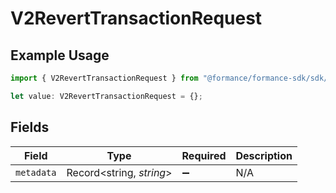 # V2RevertTransactionRequest

## Example Usage

```typescript
import { V2RevertTransactionRequest } from "@formance/formance-sdk/sdk/models/shared";

let value: V2RevertTransactionRequest = {};
```

## Fields

| Field                    | Type                     | Required                 | Description              |
| ------------------------ | ------------------------ | ------------------------ | ------------------------ |
| `metadata`               | Record<string, *string*> | :heavy_minus_sign:       | N/A                      |